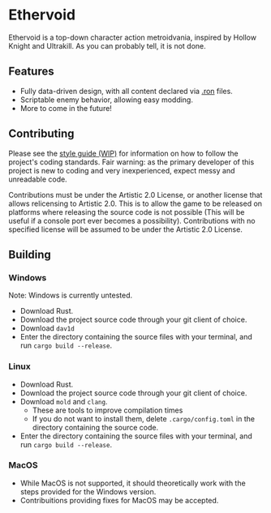 # Ethervoid
Ethervoid is a top-down character action metroidvania, inspired by Hollow Knight and Ultrakill. As you can probably tell, it is not done. 

## Features
- Fully data-driven design, with all content declared via [.ron](https://crates.io/crates/ron) files. 
- Scriptable enemy behavior, allowing easy modding.
- More to come in the future!

## Contributing
Please see the [style guide (WIP)](./style_guide.md) for information on how to follow the project's coding standards. Fair warning: as the primary developer of this project is new to coding and very inexperienced, expect messy and unreadable code. 

Contributions must be under the Artistic 2.0 License, or another license that allows relicensing to Artistic 2.0. This is to allow the game to be released on platforms where releasing the source code is not possible (This will be useful if a console port ever becomes a possibility). Contributions with no specified license will be assumed to be under the Artistic 2.0 License. 

## Building
### Windows
Note: Windows is currently untested. 
- Download Rust.
- Download the project source code through your git client of choice.
- Download `dav1d`
- Enter the directory containing the source files with your terminal, and run `cargo build --release`.

### Linux 
- Download Rust.
- Download the project source code through your git client of choice.
- Download `mold` and `clang`.
	- These are tools to improve compilation times
	- If you do not want to install them, delete `.cargo/config.toml` in the directory containing the source code.
- Enter the directory containing the source files with your terminal, and run `cargo build --release`.

### MacOS
- While MacOS is not supported, it should theoretically work with the steps provided for the Windows version. 
- Contribuitions providing fixes for MacOS may be accepted.
